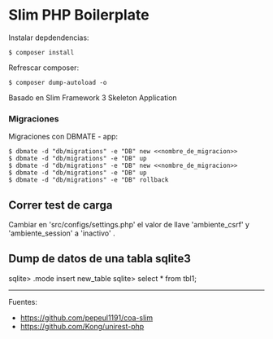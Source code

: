 # Slim PHP Boilerplate

Instalar depdendencias:

    $ composer install

Refrescar composer:

    $ composer dump-autoload -o

Basado en Slim Framework 3 Skeleton Application

### Migraciones

Migraciones con DBMATE - app:

    $ dbmate -d "db/migrations" -e "DB" new <<nombre_de_migracion>>
    $ dbmate -d "db/migrations" -e "DB" up
    $ dbmate -d "db/migrations" -e "DB" new <<nombre_de_migracion>>
    $ dbmate -d "db/migrations" -e "DB" up
    $ dbmate -d "db/migrations" -e "DB" rollback

## Correr test de carga

Cambiar en 'src/configs/settings.php' el valor de llave 'ambiente_csrf' y 'ambiente_session' a 'inactivo' .

## Dump de datos de una tabla sqlite3

sqlite> .mode insert new_table
sqlite> select * from tbl1;

---

Fuentes:

+ https://github.com/pepeul1191/coa-slim
+ https://github.com/Kong/unirest-php